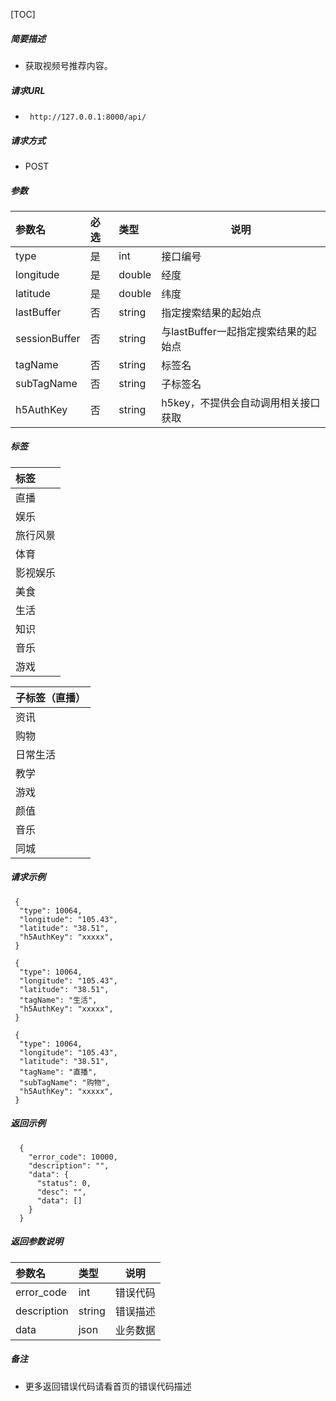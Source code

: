 [TOC]
    
##### 简要描述

- 获取视频号推荐内容。

##### 请求URL
- ` http://127.0.0.1:8000/api/`
  
##### 请求方式
- POST 

##### 参数

|参数名|必选|类型|说明|
|:----    |:---|:----- |-----   |
|type |是  |int | 接口编号    |
|longitude |是  |double | 经度 |
|latitude |是  |double | 纬度 |
|lastBuffer| 否 |string|指定搜索结果的起始点|
|sessionBuffer| 否 |string|与lastBuffer一起指定搜索结果的起始点|
|tagName| 否 |string|标签名|
|subTagName| 否 |string|子标签名|
|h5AuthKey |否  |string | h5key，不提供会自动调用相关接口获取    |

##### 标签

|标签|
|:----    |
|直播 |
|娱乐 |
|旅行风景 |
|体育|
|影视娱乐 |
|美食 |
|生活 |
|知识|
|音乐|
|游戏|

|子标签（直播）|
|:----    |
|资讯 |
|购物 |
|日常生活 |
|教学|
|游戏 |
|颜值 |
|音乐 |
|同城|

##### 请求示例

```
 {
  "type": 10064,
  "longitude": "105.43",
  "latitude": "38.51",
  "h5AuthKey": "xxxxx",
 } 
```

```
 {
  "type": 10064,
  "longitude": "105.43",
  "latitude": "38.51",
  "tagName": "生活",
  "h5AuthKey": "xxxxx",
 } 
```

```
 {
  "type": 10064,
  "longitude": "105.43",
  "latitude": "38.51",
  "tagName": "直播",
  "subTagName": "购物",
  "h5AuthKey": "xxxxx",
 } 
```

##### 返回示例 

``` 
  {
    "error_code": 10000,
    "description": "",
    "data": {
      "status": 0,
      "desc": "",
      "data": []
    }
  }
```

##### 返回参数说明 

|参数名|类型|说明|
|:-----  |:-----|-----                           |
|error_code |int   |错误代码  |
|description|string|错误描述|
|data|json|业务数据|

##### 备注 

- 更多返回错误代码请看首页的错误代码描述








